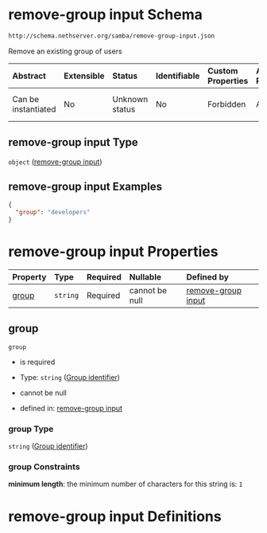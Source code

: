 # remove-group input Schema

```txt
http://schema.nethserver.org/samba/remove-group-input.json
```

Remove an existing group of users

| Abstract            | Extensible | Status         | Identifiable | Custom Properties | Additional Properties | Access Restrictions | Defined In                                                                      |
| :------------------ | :--------- | :------------- | :----------- | :---------------- | :-------------------- | :------------------ | :------------------------------------------------------------------------------ |
| Can be instantiated | No         | Unknown status | No           | Forbidden         | Allowed               | none                | [remove-group-input.json](samba/remove-group-input.json "open original schema") |

## remove-group input Type

`object` ([remove-group input](remove-group-input.md))

## remove-group input Examples

```json
{
  "group": "developers"
}
```

# remove-group input Properties

| Property        | Type     | Required | Nullable       | Defined by                                                                                                                                             |
| :-------------- | :------- | :------- | :------------- | :----------------------------------------------------------------------------------------------------------------------------------------------------- |
| [group](#group) | `string` | Required | cannot be null | [remove-group input](remove-group-input-properties-group-identifier.md "http://schema.nethserver.org/samba/remove-group-input.json#/properties/group") |

## group



`group`

* is required

* Type: `string` ([Group identifier](remove-group-input-properties-group-identifier.md))

* cannot be null

* defined in: [remove-group input](remove-group-input-properties-group-identifier.md "http://schema.nethserver.org/samba/remove-group-input.json#/properties/group")

### group Type

`string` ([Group identifier](remove-group-input-properties-group-identifier.md))

### group Constraints

**minimum length**: the minimum number of characters for this string is: `1`

# remove-group input Definitions
